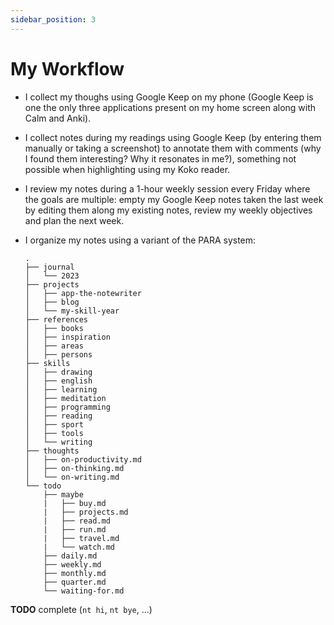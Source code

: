 ```yaml
---
sidebar_position: 3
---
```


# My Workflow

* I collect my thoughs using Google Keep on my phone (Google Keep is one the only three applications present on my home screen along with Calm and Anki).
* I collect notes during my readings using Google Keep (by entering them manually or taking a screenshot) to annotate them with comments (why I found them interesting? Why it resonates in me?), something not possible when highlighting using my Koko reader.
* I review my notes during a 1-hour weekly session every Friday where the goals are multiple: empty my Google Keep notes taken the last week by editing them along my existing notes, review my weekly objectives and plan the next week.
* I organize my notes using a variant of the PARA system:

      .
      ├── journal
      │   └── 2023
      ├── projects
      │   ├── app-the-notewriter
      │   ├── blog
      │   └── my-skill-year
      ├── references
      │   ├── books
      │   ├── inspiration
      │   ├── areas
      │   ├── persons
      ├── skills
      │   ├── drawing
      │   ├── english
      │   ├── learning
      │   ├── meditation
      │   ├── programming
      │   ├── reading
      │   ├── sport
      │   ├── tools
      │   └── writing
      ├── thoughts
      │   ├── on-productivity.md
      │   ├── on-thinking.md
      │   └── on-writing.md
      └── todo
          ├── maybe
          |   ├── buy.md
          |   ├── projects.md
          |   ├── read.md
          |   ├── run.md
          |   ├── travel.md
          |   └── watch.md
          ├── daily.md
          ├── weekly.md
          ├── monthly.md
          ├── quarter.md
          └── waiting-for.md

**TODO** complete (`nt hi`, `nt bye`, ...)
